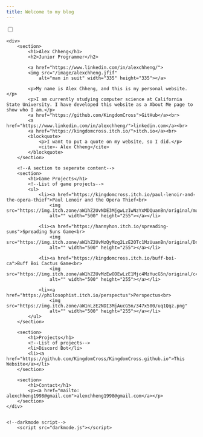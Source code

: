 ```yaml
---
title: Welcome to my blog
---
```

<!DOCTYPE html>
<html lang="en-US">
<head>
    <meta charset="UTF-8">
    <meta http-equiv="X-UA-Compatible" content="IE=edge">
    <meta name="viewport" content="width=device-width, initial-scale=1.0">
    <title>Alex Chheng Website</title>
    <link rel="stylesheet" href="css/main.css">
</head>
<body>
    <div>
        <!--dark mode / light mode slider-->
        <label class="switch">
            <input type="checkbox" id="checkbox">
            <span class="slider round"></span>
        </label>
    </div>
    
    <div>
        <section>
            <h1>Alex Chheng</h1>
            <h2>Junior Programmer</h2>

            <a href="https://www.linkedin.com/in/alexchheng/">
            <img src="/image/alexchheng.jfif" 
                alt="man in suit" width="335" height="335"></a>

            <p>My name is Alex Chheng, and this is my personal website.</p>
            <p>I am currently studying computer science at California State University. I have developed this website as a About Me page to show who I am.</p>
            <a href="https://github.com/KingdomCross">GitHub</a><br>
            <a href="https://www.linkedin.com/in/alexchheng/">linkedin.com</a><br>
            <a href="https://kingdomcross.itch.io/">itch.io</a><br>
            <blockquote>
                <p>I want to put a quote on my website, so I did.</p>
                <cite>- Alex Chheng</cite>
            </blockquote>
        </section>

        <!--A section to seperate content-->
        <section>
            <h1>Game Projects</h1>
            <!--List of game projects-->
            <ul>
                <li><a href="https://kingdomcross.itch.io/paul-lenoir-and-the-opera-thief">Paul Lenoir and the Opera Thief<br>
                    <img src="https://img.itch.zone/aW1hZ2UvNDE3MjgwLzIwNzYxMDQuanBn/original/muO1n2.jpg" 
                    alt="" width="500" height="255"></a></li>

                <li><a href="https://hannyhon.itch.io/spreading-suns">Spreading Suns Game<br>
                    <img src="https://img.itch.zone/aW1hZ2UvMzQyMzg2LzE2OTc1MzUuanBn/original/Dn9LbN.jpg" 
                    alt="" width="500" height="255"></a></li>

                <li><a href="https://kingdomcross.itch.io/buff-boi-ca">Buff Boi Cactus Game<br>
                    <img src="https://img.itch.zone/aW1hZ2UvMzEwODEwLzE1Mjc4MzYucG5n/original/c4Taja.png" 
                    alt="" width="500" height="255"></a></li>

                <li><a href="https://philosophist.itch.io/perspectus">Perspectus<br>
                    <img src="https://img.itch.zone/aW1nLzE2NDI3MjAucG5n/347x500/uq1Qqz.png" 
                    alt="" width="500" height="255"></a></li>
            </ul>
        </section>

        <section>
            <h1>Projects</h1>
            <!--List of projects-->
            <li>Discord Bot</li>
            <li><a href="https://github.com/KingdomCross/KingdomCross.github.io">This Website</a></li>
        </section>

        <section>
            <h1>Contact</h1>
            <p><a href="mailto: alexchheng1998@gmail.com">alexchheng1998@gmail.com</a></p>
        </section>
    </div>
    

    <!--darkmode script-->
        <script src="darkmode.js"></script>
</body>
</html>

<!--
    TO DO
    Improve Night Mode
    Website Planning
    Image Folder
-->
